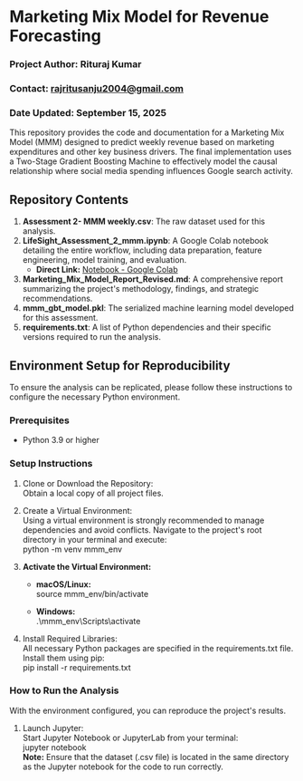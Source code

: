 # **Marketing Mix Model for Revenue Forecasting**

### **Project Author: Rituraj Kumar**

### **Contact: rajritusanju2004@gmail.com**

### **Date Updated: September 15, 2025**

This repository provides the code and documentation for a Marketing Mix Model (MMM) designed to predict weekly revenue based on marketing expenditures and other key business drivers. The final implementation uses a Two-Stage Gradient Boosting Machine to effectively model the causal relationship where social media spending influences Google search activity.

## **Repository Contents**

1. **Assessment 2- MMM weekly.csv**: The raw dataset used for this analysis.  
2. **LifeSight\_Assessment\_2\_mmm.ipynb**: A Google Colab notebook detailing the entire workflow, including data preparation, feature engineering, model training, and evaluation.  
   * **Direct Link:** [Notebook - Google Colab](https://colab.research.google.com/drive/1GbxyvUV3Ria3a0oTgxhX71idRyYl8yWF#scrollTo=kM7P5FrTBF9u)  
3. **Marketing\_Mix\_Model\_Report\_Revised.md**: A comprehensive report summarizing the project's methodology, findings, and strategic recommendations.  
4. **mmm\_gbt\_model.pkl**: The serialized machine learning model developed for this assessment.  
5. **requirements.txt**: A list of Python dependencies and their specific versions required to run the analysis.

## **Environment Setup for Reproducibility**

To ensure the analysis can be replicated, please follow these instructions to configure the necessary Python environment.

### **Prerequisites**

* Python 3.9 or higher

### **Setup Instructions**

1. Clone or Download the Repository:  
   Obtain a local copy of all project files.  
2. Create a Virtual Environment:  
   Using a virtual environment is strongly recommended to manage dependencies and avoid conflicts. Navigate to the project's root directory in your terminal and execute:  
   python \-m venv mmm\_env

3. **Activate the Virtual Environment:**  
   * **macOS/Linux:**  
     source mmm\_env/bin/activate

   * **Windows:**  
     .\\mmm\_env\\Scripts\\activate

4. Install Required Libraries:  
   All necessary Python packages are specified in the requirements.txt file. Install them using pip:  
   pip install \-r requirements.txt

### **How to Run the Analysis**

With the environment configured, you can reproduce the project's results.

1. Launch Jupyter:  
   Start Jupyter Notebook or JupyterLab from your terminal:  
   jupyter notebook  
   **Note:** Ensure that the dataset (.csv file) is located in the same directory as the Jupyter notebook for the code to run correctly.
